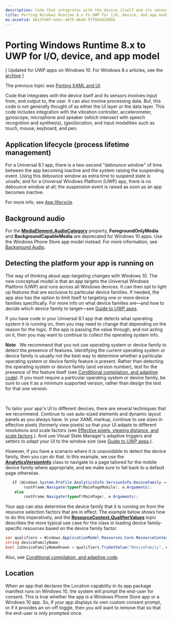 ```yaml
---
description: Code that integrates with the device itself and its sensors involves input from, and output to, the user.
title: Porting Windows Runtime 8.x to UWP for I/O, device, and app model'
ms.assetid: bb13fb8f-bdec-46f5-8640-57fb0dd2d85b
---
```


# Porting Windows Runtime 8.x to UWP for I/O, device, and app model


\[ Updated for UWP apps on Windows 10. For Windows 8.x articles, see the [archive](http://go.microsoft.com/fwlink/p/?linkid=619132) \]


The previous topic was [Porting XAML and UI](w8x-to-uwp-porting-xaml-and-ui.md).

Code that integrates with the device itself and its sensors involves input from, and output to, the user. It can also involve processing data. But, this code is not generally thought of as either the UI layer *or* the data layer. This code includes integration with the vibration controller, accelerometer, gyroscope, microphone and speaker (which intersect with speech recognition and synthesis), (geo)location, and input modalities such as touch, mouse, keyboard, and pen.

## Application lifecycle (process lifetime management)


For a Universal 8.1 app, there is a two-second "debounce window" of time between the app becoming inactive and the system raising the suspending event. Using this debounce window as extra time to suspend state is unsafe, and for a Universal Windows Platform (UWP) app, there is no debounce window at all; the suspension event is raised as soon as an app becomes inactive.

For more info, see [App lifecycle](https://msdn.microsoft.com/library/windows/apps/mt243287).

## Background audio


For the [**MediaElement.AudioCategory**](https://msdn.microsoft.com/library/windows/apps/br227352) property, **ForegroundOnlyMedia** and **BackgroundCapableMedia** are deprecated for Windows 10 apps. Use the Windows Phone Store app model instead. For more information, see [Background Audio](https://msdn.microsoft.com/library/windows/apps/mt282140).

## Detecting the platform your app is running on


The way of thinking about app-targeting changes with Windows 10. The new conceptual model is that an app targets the Universal Windows Platform (UWP) and runs across all Windows devices. It can then opt to light up features that are exclusive to particular device families. If needed, the app also has the option to limit itself to targeting one or more device families specifically. For more info on what device families are—and how to decide which device family to target—see [Guide to UWP apps](https://msdn.microsoft.com/library/windows/apps/dn894631).

If you have code in your Universal 8.1 app that detects what operating system it is running on, then you may need to change that depending on the reason for the logic. If the app is passing the value through, and not acting on it, then you may want to continue to collect the operating system info.

**Note**   We recommend that you not use operating system or device family to detect the presence of features. Identifying the current operating system or device family is usually not the best way to determine whether a particular operating system or device family feature is present. Rather than detecting the operating system or device family (and version number), test for the presence of the feature itself (see [Conditional compilation, and adaptive code](w8x-to-uwp-porting-to-a-uwp-project.md#reviewing-conditional-compilation)). If you must require a particular operating system or device family, be sure to use it as a minimum supported version, rather than design the test for that one version.

 

To tailor your app's UI to different devices, there are several techniques that we recommend. Continue to use auto-sized elements and dynamic layout panels as you always have. In your XAML markup, continue to use sizes in effective pixels (formerly view pixels) so that your UI adapts to different resolutions and scale factors (see [Effective pixels, viewing distance, and scale factors](w8x-to-uwp-porting-xaml-and-ui.md#effective-pixels).). And use Visual State Manager's adaptive triggers and setters to adapt your UI to the window size (see [Guide to UWP apps](https://msdn.microsoft.com/library/windows/apps/dn894631).).

However, if you have a scenario where it is unavoidable to detect the device family, then you can do that. In this example, we use the [**AnalyticsVersionInfo**](https://msdn.microsoft.com/library/windows/apps/dn960165) class to navigate to a page tailored for the mobile device family where appropriate, and we make sure to fall back to a default page otherwise.

```csharp
   if (Windows.System.Profile.AnalyticsInfo.VersionInfo.DeviceFamily == "Windows.Mobile")
        rootFrame.Navigate(typeof(MainPageMobile), e.Arguments);
    else
        rootFrame.Navigate(typeof(MainPage), e.Arguments);
```

Your app can also determine the device family that it is running on from the resource selection factors that are in effect. The example below shows how to do this imperatively, and the [**ResourceContext.QualifierValues**](https://msdn.microsoft.com/library/windows/apps/br206071) topic describes the more typical use case for the class in loading device family-specific resources based on the device family factor.

```csharp
var qualifiers = Windows.ApplicationModel.Resources.Core.ResourceContext.GetForCurrentView().QualifierValues;
string deviceFamilyName;
bool isDeviceFamilyNameKnown = qualifiers.TryGetValue("DeviceFamily", out deviceFamilyName);
```

Also, see [Conditional compilation, and adaptive code](w8x-to-uwp-porting-to-a-uwp-project.md#reviewing-conditional-compilation).

## Location


When an app that declares the Location capability in its app package manifest runs on Windows 10, the system will prompt the end-user for consent. This is true whether the app is a Windows Phone Store app or a Windows 10 app. So, if your app displays its own custom consent prompt, or if it provides an on-off toggle, then you will want to remove that so that the end-user is only prompted once.

 

 




